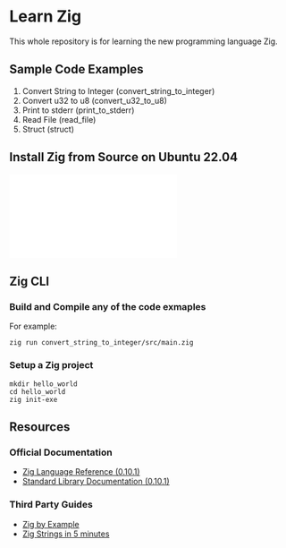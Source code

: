# Learn Zig
This whole repository is for learning the new programming language Zig. 

## Sample Code Examples
1. Convert String to Integer (convert_string_to_integer)
2. Convert u32 to u8 (convert_u32_to_u8)
3. Print to stderr (print_to_stderr)
4. Read File (read_file)
5. Struct (struct)

## Install Zig from Source on Ubuntu 22.04
![install zig from source](./install_zig_from_source.md)

## Zig CLI
### Build and Compile any of the code exmaples
For example:
```
zig run convert_string_to_integer/src/main.zig 
```

### Setup a Zig project
```
mkdir hello_world
cd hello_world
zig init-exe
```

## Resources
### Official Documentation
- [Zig Language Reference (0.10.1)](https://ziglang.org/documentation/0.10.1/)
- [Standard Library Documentation (0.10.1)](https://ziglang.org/documentation/0.10.1/std/#root)

### Third Party Guides
- [Zig by Example](https://zigbyexample.github.io)
- [Zig Strings in 5 minutes](https://www.huy.rocks/everyday/01-04-2022-zig-strings-in-5-minutes)
